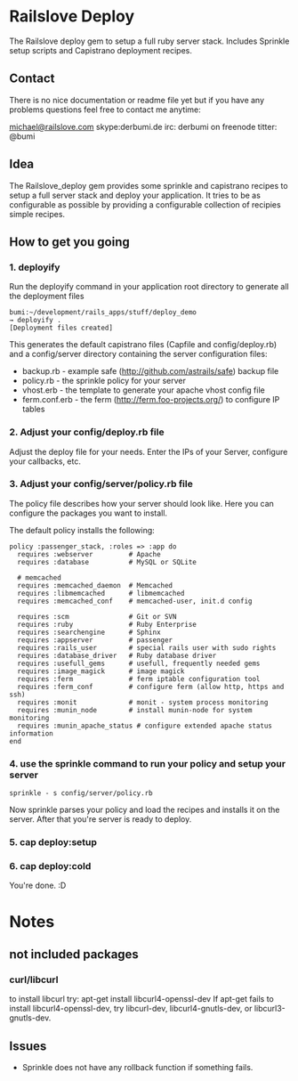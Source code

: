 # Railslove Deploy


The Railslove deploy gem to setup a full ruby server stack. Includes Sprinkle setup scripts and Capistrano deployment recipes.


## Contact

There is no nice documentation or readme file yet but if you have any problems questions feel free to contact me anytime:

michael@railslove.com
skype:derbumi.de
irc: derbumi on freenode
titter: @bumi


## Idea

The Railslove_deploy gem provides some sprinkle and capistrano recipes to setup a full server stack and deploy your application. It tries to be as configurable as possible by providing a configurable collection of recipies simple recipes.

## How to get you going


### 1. deployify

Run the deployify command in your application root directory to generate all the deployment files
    
    bumi:~/development/rails_apps/stuff/deploy_demo 
    → deployify .
    [Deployment files created]
    
This generates the default capistrano files (Capfile and config/deploy.rb) and a config/server directory containing the server configuration files:

* backup.rb - example safe (http://github.com/astrails/safe) backup file
* policy.rb - the sprinkle policy for your server
* vhost.erb - the template to generate your apache vhost config file
* ferm.conf.erb  - the ferm (http://ferm.foo-projects.org/) to configure IP tables

### 2. Adjust your config/deploy.rb file

Adjust the deploy file for your needs. Enter the IPs of your Server, configure your callbacks, etc.

### 3. Adjust your config/server/policy.rb file 

The policy file describes how your server should look like. Here you can configure the packages you want to install. 

The default policy installs the following:
    
    policy :passenger_stack, :roles => :app do
      requires :webserver         # Apache
      requires :database          # MySQL or SQLite

      # memcached
      requires :memcached_daemon  # Memcached
      requires :libmemcached      # libmemcached
      requires :memcached_conf    # memcached-user, init.d config 

      requires :scm               # Git or SVN
      requires :ruby              # Ruby Enterprise
      requires :searchengine      # Sphinx
      requires :appserver         # passenger
      requires :rails_user        # special rails user with sudo rights
      requires :database_driver   # Ruby database driver
      requires :usefull_gems      # usefull, frequently needed gems
      requires :image_magick      # image magick
      requires :ferm              # ferm iptable configuration tool
      requires :ferm_conf         # configure ferm (allow http, https and ssh)
      requires :monit             # monit - system process monitoring
      requires :munin_node        # install munin-node for system monitoring
      requires :munin_apache_status # configure extended apache status information
    end
    
### 4. use the sprinkle command to run your policy and setup your server

    sprinkle - s config/server/policy.rb

Now sprinkle parses your policy and load the recipes and installs it on the server. After that you're server is ready to deploy. 

### 5. cap deploy:setup
### 6. cap deploy:cold

You're done. :D



# Notes

## not included packages

### curl/libcurl

to install libcurl try: 
apt-get install libcurl4-openssl-dev
If apt-get fails to install libcurl4-openssl-dev, try libcurl-dev, libcurl4-gnutls-dev, or libcurl3-gnutls-dev. 


## Issues

* Sprinkle does not have any rollback function if something fails.